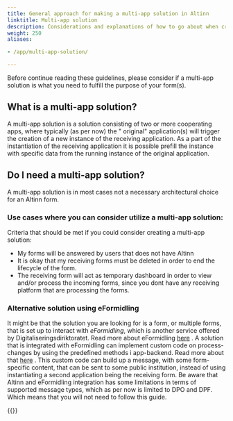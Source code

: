 ```yaml
---
title: General approach for making a multi-app solution in Altinn
linktitle: Multi-app solution
description: Considerations and explanations of how to go about when creating a multi-app solution
weight: 250
aliases:

- /app/multi-app-solution/

---
```


Before continue reading these guidelines, please consider if
a multi-app solution is what you need to fulfill the purpose
of your form(s).

## What is a multi-app solution?

A multi-app solution is a solution consisting of two or more
cooperating apps, where typically (as per now) the "
original" application(s) will trigger the creation of a new
instance of the receiving application. As a part of the
instantiation of the receiving application it is possible
prefill the instance with specific data from the running
instance of the original application.

## Do I need a multi-app solution?

A multi-app solution is in most cases not a necessary
architectural choice for an Altinn form.

### Use cases where you can consider utilize a multi-app solution:

Criteria that should be met if you could consider creating a
multi-app solution:

- My forms will be answered by users that does not have
  Altinn
- It is okay that my receiving forms must be deleted in
  order to end the lifecycle of the form.
- The receiving form will act as temporary dashboard in
  order to view and/or process the incoming forms, since you
  dont have any receiving platform that are processing the
  forms.

### Alternative solution using eFormidling

It might be that the solution you are looking for is a form,
or multiple forms, that is set up to interact with _eFormidling_, which is another service offered by
Digitaliseringsdiriktoratet. Read more about
eFormidling [here](../../development/configuration/eformidling)
. A solution that is integrated with eFormidling can
implement custom code on process-changes by using the
predefined methods i app-backend. Read more about
that [here](../../development/configuration/process)
. This custom code can build up a
message, with some form-specific content, that can be sent
to some public institution, instead of using
instantiating a second application being the receiving form.
Be aware that Altinn and eFormidling integration has some
limitations in terms of supported message types, which as
per now is limited to DPO and DPF.
Which means that you will not need to follow this guide.

{{<children description="true" />}}